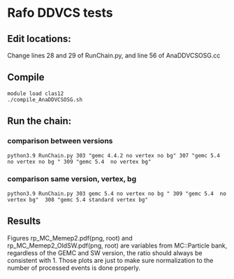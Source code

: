 # Rafo DDVCS tests



## Edit locations:

Change lines 28 and 29 of RunChain.py, and line 56 of AnaDDVCSOSG.cc  

## Compile

```
module load clas12
./compile_AnaDDVCSOSG.sh
```


## Run the chain:

### comparison between versions

`python3.9 RunChain.py 303 "gemc 4.4.2 no vertex no bg" 307 "gemc 5.4 no vertex no bg " 309 "gemc 5.4  no vertex bg"`


### comparison same version, vertex, bg

`python3.9 RunChain.py 303 gemc 5.4 no vertex no bg " 309 "gemc 5.4  no vertex bg"  308 "gemc 5.4 standard vertex bg"` 




## Results

Figures rp_MC_Memep2.pdf(png, root) and rp_MC_Memep2_OldSW.pdf(png, root) are variables from MC::Particle bank, regardless of the GEMC and SW version,
the ratio should always be consistent with 1. Those plots are just to make sure normalization to the number of processed events is done properly.
